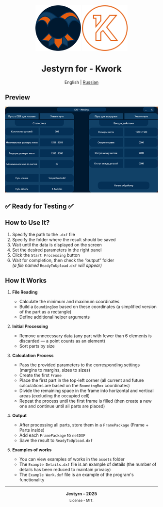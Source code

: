 <p align="center">
<img src="https://github.com/Jestyrn/K-KompasPlacer/blob/master/Readme/my-logo.png" height="150">
<img src="https://github.com/Jestyrn/K-KompasPlacer/blob/master/Readme/KWORK.png" width="150">
</p>

<h1 align="center">Jestyrn for - Kwork</h1>

<p align="center">
  English | <a href="/README-RU.md">Russian</a>
</p>

<h2>Preview</h2>

<p align="center">
  <img src="https://github.com/Jestyrn/K-KompasPlacer/blob/master/Readme/ProgramView.png" width="700">
</p>

<h2>✅ Ready for Testing ✅</h2>

<h2>How to Use It?</h2>

1. Specify the path to the `.dxf` file  
2. Specify the folder where the result should be saved  
3. Wait until the data is displayed on the screen  
4. Set the desired parameters in the right panel  
5. Click the `Start Processing` button  
6. Wait for completion, then check the “output” folder  
   _(a file named_ `ReadyToUpload.dxf` _will appear)_

<h2>How It Works</h2>

1. **File Reading**  
   - Calculate the minimum and maximum coordinates  
   - Build a `BoundingBox` based on these coordinates (a simplified version of the part as a rectangle)  
   - Define additional helper arguments  

2. **Initial Processing**  
   - Remove unnecessary data (any part with fewer than 6 elements is discarded — a point counts as an element)  
   - Sort parts by size  

3. **Calculation Process**  
   - Pass the provided parameters to the corresponding settings (margins to margins, sizes to sizes)  
   - Create the first `Frame`  
   - Place the first part in the top-left corner (all current and future calculations are based on the `BoundingBox` coordinates)  
   - Divide the remaining space in the frame into horizontal and vertical areas (excluding the occupied cell)  
   - Repeat the process until the first frame is filled (then create a new one and continue until all parts are placed)  

4. **Output**  
   - After processing all parts, store them in a `FramePackage` (Frame + Parts inside)  
   - Add each `FramePackage` to `netDXF`  
   - Save the result to `ReadyToUpload.dxf`

5. **Examples of works**
   - You can view examples of works in the `assets` folder
   - The `Example Details.dxf` file is an example of details (the number of details has been reduced to maintain privacy)
   - The `Example Work.dxf` file is an example of the program's functionality

<hr>

<p align="center">
  <strong>Jestyrn – 2025</strong><br>
  <sub>License - MIT.</sub>
</p>
